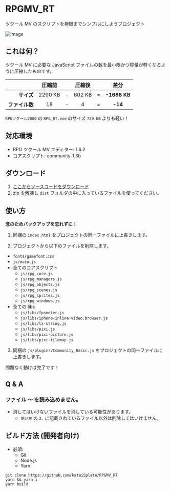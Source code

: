 # RPGMV_RT

ツクール MV のスクリプトを極限までシンプルにしようプロジェクト

![image](https://user-images.githubusercontent.com/22496143/73382764-78496a80-430b-11ea-9b89-2c5f97ba1a17.png)

## これは何？

ツクール MV に必要な JavaScript ファイルの数を最小限かつ容量が軽くなるように圧縮したものです。

|                | 圧縮前  |     | 圧縮後 |     |     差分     |
| -------------: | :-----: | --- | :----: | --- | :----------: |
|     **サイズ** | 2290 KB | -   | 602 KB | =   | **-1688 KB** |
| **ファイル数** |   18    | -   |   4    | =   |   **-14**    |

`RPGツクール2000` の `RPG_RT.exe` のサイズ `729 KB` よりも軽い！

## 対応環境

- RPG ツクール MV エディター: 1.6.2
- コアスクリプト: community-1.3b

## ダウンロード

1. [ここからソースコードをダウンロード](https://github.com/katai5plate/RPGMV_RT/archive/master.zip)
2. zip を解凍し `dist` フォルダの中に入っているファイルを使ってください。

## 使い方

**念のためバックアップを忘れずに！**

1. 同梱の `index.html` をプロジェクトの同一ファイルに上書きします。

2. プロジェクトから以下のファイルを削除します。

- `fonts/gamefont.css`
- `js/main.js`
- 全てのコアスクリプト
  - `js/rpg_core.js`
  - `js/rpg_managers.js`
  - `js/rpg_objects.js`
  - `js/rpg_scenes.js`
  - `js/rpg_sprites.js`
  - `js/rpg_windows.js`
- 全ての libs
  - `js/libs/fpsmeter.js`
  - `js/libs/iphone-inline-video.browser.js`
  - `js/libs/lz-string.js`
  - `js/libs/pixi.js`
  - `js/libs/pixi-picture.js`
  - `js/libs/pixi-tilemap.js`

3. 同梱の `js/plugins/Community_Basic.js` をプロジェクトの同一ファイルに上書きします。

問題なく動けば完了です！

## Q & A

### ファイル ～ を読み込めません。

- 消してはいけないファイルを消している可能性があります。
  - `使い方` の `2.` に記載されているファイル以外は削除してはいけません。


## ビルド方法 (開発者向け)

- 必須:
  - Git
  - Node.js
  - Yarn

```
git clone https://github.com/katai5plate/RPGMV_RT
yarn && yarn i
yarn build
```
